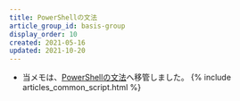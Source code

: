 ```yaml
---
title: PowerShellの文法
article_group_id: basis-group
display_order: 10
created: 2021-05-16
updated: 2021-10-20
---
```

- 当メモは、[PowerShellの文法](https://thinktwice.tech/it/powershell/grammar_of_powershell/)へ移管しました。
{% include articles_common_script.html %}
